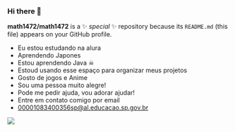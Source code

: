 ### Hi there 👋

**math1472/math1472** is a ✨ _special_ ✨ repository because its `README.md` (this file) appears on your GitHub profile.
- Eu estou estudando na alura
- Aprendendo Japones 
- Estou aprendendo Java ☠
- Estoud usando esse espaço para organizar meus projetos 
- Gosto de jogos e Anime 
- Sou uma pessoa muito alegre!
- Pode me pedir ajuda, vou adorar ajudar!
- Entre em contato comigo por email 
- 00001083400356sp@al.educacao.sp.gov.br


![](https://tenor.com/pt-BR/view/pikachu-in-ashs-bag-pikachu-sleeping-in-ashs-bag-pop-out-pikachu-pikachu-pika-pika-gif-26545318)
